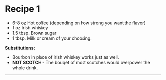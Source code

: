 # Recipe 1 #

- 6-8 oz Hot coffee (depending on how strong you want the flavor)
- 1 oz Irish whiskey
- 1.5 tbsp. Brown sugar
- 1 tbsp. Milk or cream of your choosing.

**Substitutions:**
 - Bourbon in place of irish whiskey works just as well.
 - **NOT SCOTCH** - The bouqet of most scotches would overpower the whole drink.

----
